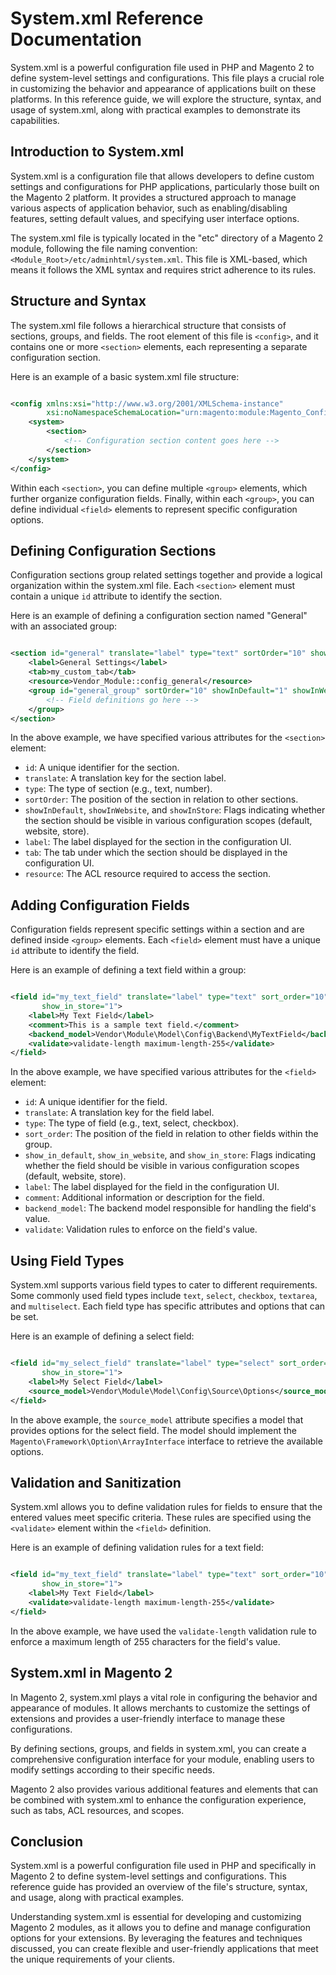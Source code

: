 # System.xml Reference Documentation

System.xml is a powerful configuration file used in PHP and Magento 2 to define system-level settings and
configurations. This file plays a crucial role in customizing the behavior and appearance of applications built on these
platforms. In this reference guide, we will explore the structure, syntax, and usage of system.xml, along with practical
examples to demonstrate its capabilities.

## Introduction to System.xml

System.xml is a configuration file that allows developers to define custom settings and configurations for PHP
applications, particularly those built on the Magento 2 platform. It provides a structured approach to manage various
aspects of application behavior, such as enabling/disabling features, setting default values, and specifying user
interface options.

The system.xml file is typically located in the "etc" directory of a Magento 2 module, following the file naming
convention: `<Module_Root>/etc/adminhtml/system.xml`. This file is XML-based, which means it follows the XML syntax and
requires strict adherence to its rules.

## Structure and Syntax

The system.xml file follows a hierarchical structure that consists of sections, groups, and fields. The root element of
this file is `<config>`, and it contains one or more `<section>` elements, each representing a separate configuration
section.

Here is an example of a basic system.xml file structure:

```xml

<config xmlns:xsi="http://www.w3.org/2001/XMLSchema-instance"
        xsi:noNamespaceSchemaLocation="urn:magento:module:Magento_Config:etc/system_file.xsd">
    <system>
        <section>
            <!-- Configuration section content goes here -->
        </section>
    </system>
</config>
```

Within each `<section>`, you can define multiple `<group>` elements, which further organize configuration fields.
Finally, within each `<group>`, you can define individual `<field>` elements to represent specific configuration
options.

## Defining Configuration Sections

Configuration sections group related settings together and provide a logical organization within the system.xml file.
Each `<section>` element must contain a unique `id` attribute to identify the section.

Here is an example of defining a configuration section named "General" with an associated group:

```xml

<section id="general" translate="label" type="text" sortOrder="10" showInDefault="1" showInWebsite="1" showInStore="1">
    <label>General Settings</label>
    <tab>my_custom_tab</tab>
    <resource>Vendor_Module::config_general</resource>
    <group id="general_group" sortOrder="10" showInDefault="1" showInWebsite="1" showInStore="1">
        <!-- Field definitions go here -->
    </group>
</section>
```

In the above example, we have specified various attributes for the `<section>` element:

- `id`: A unique identifier for the section.
- `translate`: A translation key for the section label.
- `type`: The type of section (e.g., text, number).
- `sortOrder`: The position of the section in relation to other sections.
- `showInDefault`, `showInWebsite`, and `showInStore`: Flags indicating whether the section should be visible in various
  configuration scopes (default, website, store).
- `label`: The label displayed for the section in the configuration UI.
- `tab`: The tab under which the section should be displayed in the configuration UI.
- `resource`: The ACL resource required to access the section.

## Adding Configuration Fields

Configuration fields represent specific settings within a section and are defined inside `<group>` elements.
Each `<field>` element must have a unique `id` attribute to identify the field.

Here is an example of defining a text field within a group:

```xml

<field id="my_text_field" translate="label" type="text" sort_order="10" show_in_default="1" show_in_website="1"
       show_in_store="1">
    <label>My Text Field</label>
    <comment>This is a sample text field.</comment>
    <backend_model>Vendor\Module\Model\Config\Backend\MyTextField</backend_model>
    <validate>validate-length maximum-length-255</validate>
</field>
```

In the above example, we have specified various attributes for the `<field>` element:

- `id`: A unique identifier for the field.
- `translate`: A translation key for the field label.
- `type`: The type of field (e.g., text, select, checkbox).
- `sort_order`: The position of the field in relation to other fields within the group.
- `show_in_default`, `show_in_website`, and `show_in_store`: Flags indicating whether the field should be visible in
  various configuration scopes (default, website, store).
- `label`: The label displayed for the field in the configuration UI.
- `comment`: Additional information or description for the field.
- `backend_model`: The backend model responsible for handling the field's value.
- `validate`: Validation rules to enforce on the field's value.

## Using Field Types

System.xml supports various field types to cater to different requirements. Some commonly used field types
include `text`, `select`, `checkbox`, `textarea`, and `multiselect`. Each field type has specific attributes and options
that can be set.

Here is an example of defining a select field:

```xml

<field id="my_select_field" translate="label" type="select" sort_order="20" show_in_default="1" show_in_website="1"
       show_in_store="1">
    <label>My Select Field</label>
    <source_model>Vendor\Module\Model\Config\Source\Options</source_model>
</field>
```

In the above example, the `source_model` attribute specifies a model that provides options for the select field. The
model should implement the `Magento\Framework\Option\ArrayInterface` interface to retrieve the available options.

## Validation and Sanitization

System.xml allows you to define validation rules for fields to ensure that the entered values meet specific criteria.
These rules are specified using the `<validate>` element within the `<field>` definition.

Here is an example of defining validation rules for a text field:

```xml

<field id="my_text_field" translate="label" type="text" sort_order="10" show_in_default="1" show_in_website="1"
       show_in_store="1">
    <label>My Text Field</label>
    <validate>validate-length maximum-length-255</validate>
</field>
```

In the above example, we have used the `validate-length` validation rule to enforce a maximum length of 255 characters
for the field's value.

## System.xml in Magento 2

In Magento 2, system.xml plays a vital role in configuring the behavior and appearance of modules. It allows merchants
to customize the settings of extensions and provides a user-friendly interface to manage these configurations.

By defining sections, groups, and fields in system.xml, you can create a comprehensive configuration interface for your
module, enabling users to modify settings according to their specific needs.

Magento 2 also provides various additional features and elements that can be combined with system.xml to enhance the
configuration experience, such as tabs, ACL resources, and scopes.

## Conclusion

System.xml is a powerful configuration file used in PHP and specifically in Magento 2 to define system-level settings
and configurations. This reference guide has provided an overview of the file's structure, syntax, and usage, along with
practical examples.

Understanding system.xml is essential for developing and customizing Magento 2 modules, as it allows you to define and
manage configuration options for your extensions. By leveraging the features and techniques discussed, you can create
flexible and user-friendly applications that meet the unique requirements of your clients.
